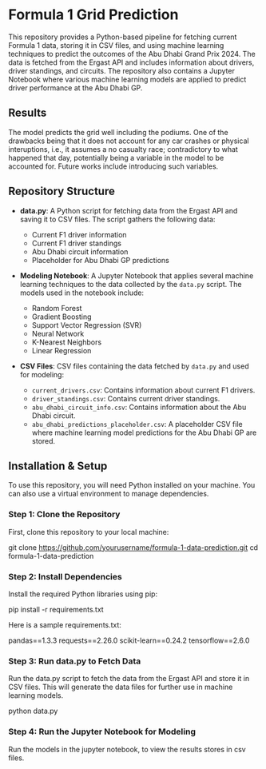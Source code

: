 # Formula 1 Grid Prediction

This repository provides a Python-based pipeline for fetching current Formula 1 data, storing it in CSV files, and using machine learning techniques to predict the outcomes of the Abu Dhabi Grand Prix 2024. The data is fetched from the Ergast API and includes information about drivers, driver standings, and circuits. The repository also contains a Jupyter Notebook where various machine learning models are applied to predict driver performance at the Abu Dhabi GP.

## Results 

The model predicts the grid well including the podiums. One of the drawbacks being that it does not account for any car crashes or physical interuptions, i.e., it assumes a no casualty race; contradictory to what happened that day, potentially being a variable in the model to be accounted for. Future works include introducing such variables. 

## Repository Structure

- **data.py**: A Python script for fetching data from the Ergast API and saving it to CSV files. The script gathers the following data:
  - Current F1 driver information
  - Current F1 driver standings
  - Abu Dhabi circuit information
  - Placeholder for Abu Dhabi GP predictions
  
- **Modeling Notebook**: A Jupyter Notebook that applies several machine learning techniques to the data collected by the `data.py` script. The models used in the notebook include:
  - Random Forest
  - Gradient Boosting
  - Support Vector Regression (SVR)
  - Neural Network
  - K-Nearest Neighbors
  - Linear Regression
  
- **CSV Files**: CSV files containing the data fetched by `data.py` and used for modeling:
  - `current_drivers.csv`: Contains information about current F1 drivers.
  - `driver_standings.csv`: Contains current driver standings.
  - `abu_dhabi_circuit_info.csv`: Contains information about the Abu Dhabi circuit.
  - `abu_dhabi_predictions_placeholder.csv`: A placeholder CSV file where machine learning model predictions for the Abu Dhabi GP are stored.

## Installation & Setup

To use this repository, you will need Python installed on your machine. You can also use a virtual environment to manage dependencies.

### Step 1: Clone the Repository
First, clone this repository to your local machine:

git clone https://github.com/yourusername/formula-1-data-prediction.git
cd formula-1-data-prediction

### Step 2: Install Dependencies

Install the required Python libraries using pip:

pip install -r requirements.txt

Here is a sample requirements.txt:

pandas==1.3.3
requests==2.26.0
scikit-learn==0.24.2
tensorflow==2.6.0

### Step 3: Run data.py to Fetch Data

Run the data.py script to fetch the data from the Ergast API and store it in CSV files. This will generate the data files for further use in machine learning models.

python data.py

### Step 4: Run the Jupyter Notebook for Modeling

Run the models in the jupyter notebook, to view the results stores in csv files. 
